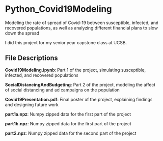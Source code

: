 # Python_Covid19Modeling
Modeling the rate of spread of Covid-19 between susceptible, infected, and recovered populations, as well as analyzing different financial plans to slow down the spread

I did this project for my senior year capstone class at UCSB.

## File Descriptions

**Covid19Modeling.ipynb**: Part 1 of the project, simulating susceptible, infected, and recovered populations

**SocialDistancingAndBudgeting**: Part 2 of the project, modeling the affect of social distancing and ad campaigns on the population

**Covid19Presentation.pdf**: Final poster of the project, explaining findings and designing future work

**part1a.npz**: Numpy zipped data for the first part of the project 

**part1b.npz**: Numpy zipped data for the first part of the project

**part2.npz**: Numpy zipped data for the second part of the project 
